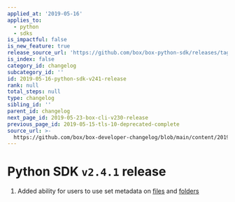 ```yaml
---
applied_at: '2019-05-16'
applies_to:
  - python
  - sdks
is_impactful: false
is_new_feature: true
release_source_url: 'https://github.com/box/box-python-sdk/releases/tag/v2.4.1'
is_index: false
category_id: changelog
subcategory_id: ''
id: 2019-05-16-python-sdk-v241-release
rank: null
total_steps: null
type: changelog
sibling_id: ''
parent_id: changelog
next_page_id: 2019-05-23-box-cli-v230-release
previous_page_id: 2019-05-15-tls-10-deprecated-complete
source_url: >-
  https://github.com/box/box-developer-changelog/blob/main/content/2019/05-16-python-sdk-v241-release.md
---
```

# Python SDK `v2.4.1` release

1. Added ability for users to use set metadata on [files](https://github.com/box/box-python-sdk/blob/master/docs/usage/files.md#set-metadata) and [folders](https://github.com/box/box-python-sdk/blob/master/docs/usage/folders.md#set-metadata)